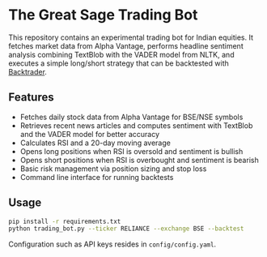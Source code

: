 # The Great Sage Trading Bot

This repository contains an experimental trading bot for Indian equities.
It fetches market data from Alpha Vantage, performs headline sentiment
analysis combining TextBlob with the VADER model from NLTK, and executes
a simple long/short strategy that can be backtested with
[Backtrader](https://www.backtrader.com/).

## Features
- Fetches daily stock data from Alpha Vantage for BSE/NSE symbols
- Retrieves recent news articles and computes sentiment with TextBlob and
  the VADER model for better accuracy
- Calculates RSI and a 20-day moving average
- Opens long positions when RSI is oversold and sentiment is bullish
- Opens short positions when RSI is overbought and sentiment is bearish
- Basic risk management via position sizing and stop loss
- Command line interface for running backtests

## Usage
```bash
pip install -r requirements.txt
python trading_bot.py --ticker RELIANCE --exchange BSE --backtest
```

Configuration such as API keys resides in `config/config.yaml`.
